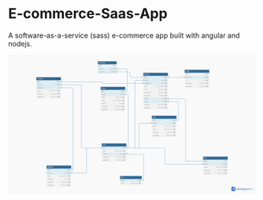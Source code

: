 # E-commerce-Saas-App
A software-as-a-service (sass) e-commerce app built with angular and nodejs.

![Database Design](https://raw.githubusercontent.com/Johnakins/E-commerce-Saas-App/3855e2ac6739be51e086c5e760502497d1f42a58/Untitled%20(1)-2_page-0001%20(1).jpg)
